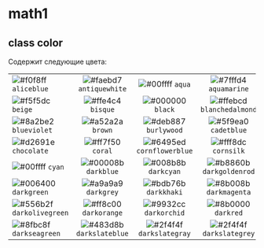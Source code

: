# math1

## class color 
Cодержит следующие цвета:

|               |               |               |               |               |          |
| ------------- |:-------------:|:-------------:|:-------------:|:-------------:| --------:|
![#f0f8ff](https://via.placeholder.com/15/f0f8ff/000000?text=+) `aliceblue` | ![#faebd7](https://via.placeholder.com/15/faebd7/000000?text=+) `antiquewhite` | ![#00ffff](https://via.placeholder.com/15/00ffff/000000?text=+) `aqua` | ![#7fffd4](https://via.placeholder.com/15/7fffd4/000000?text=+) `aquamarine` | ![#f0ffff](https://via.placeholder.com/15/f0ffff/000000?text=+) `azure`
![#f5f5dc](https://via.placeholder.com/15/f5f5dc/000000?text=+) `beige` | ![#ffe4c4](https://via.placeholder.com/15/ffe4c4/000000?text=+) `bisque` | ![#000000](https://via.placeholder.com/15/000000/000000?text=+) `black` | ![#ffebcd](https://via.placeholder.com/15/ffebcd/000000?text=+) `blanchedalmond` | ![#0000ff](https://via.placeholder.com/15/0000ff/000000?text=+) `blue`
![#8a2be2](https://via.placeholder.com/15/8a2be2/000000?text=+) `blueviolet` | ![#a52a2a](https://via.placeholder.com/15/a52a2a/000000?text=+) `brown` | ![#deb887](https://via.placeholder.com/15/deb887/000000?text=+) `burlywood` | ![#5f9ea0](https://via.placeholder.com/15/5f9ea0/000000?text=+) `cadetblue` | ![#7fff00](https://via.placeholder.com/15/7fff00/000000?text=+) `chartreuse`
![#d2691e](https://via.placeholder.com/15/d2691e/000000?text=+) `chocolate` | ![#ff7f50](https://via.placeholder.com/15/ff7f50/000000?text=+) `coral` | ![#6495ed](https://via.placeholder.com/15/6495ed/000000?text=+) `cornflowerblue` | ![#fff8dc](https://via.placeholder.com/15/fff8dc/000000?text=+) `cornsilk` | ![#dc143c](https://via.placeholder.com/15/dc143c/000000?text=+) `crimson`
![#00ffff](https://via.placeholder.com/15/00ffff/000000?text=+) `cyan` | ![#00008b](https://via.placeholder.com/15/00008b/000000?text=+) `darkblue` | ![#008b8b](https://via.placeholder.com/15/008b8b/000000?text=+) `darkcyan` | ![#b8860b](https://via.placeholder.com/15/b8860b/000000?text=+) `darkgoldenrod` | ![#a9a9a9](https://via.placeholder.com/15/a9a9a9/000000?text=+) `darkgray`
![#006400](https://via.placeholder.com/15/006400/000000?text=+) `darkgreen` |![#a9a9a9](https://via.placeholder.com/15/a9a9a9/000000?text=+) `darkgrey` |![#bdb76b](https://via.placeholder.com/15/bdb76b/000000?text=+) `darkkhaki` |![#8b008b](https://via.placeholder.com/15/8b008b/000000?text=+) `darkmagenta`
![#556b2f](https://via.placeholder.com/15/556b2f/000000?text=+) `darkolivegreen` | ![#ff8c00](https://via.placeholder.com/15/ff8c00/000000?text=+) `darkorange` | ![#9932cc](https://via.placeholder.com/15/9932cc/000000?text=+) `darkorchid` |![#8b0000](https://via.placeholder.com/15/8b0000/000000?text=+) `darkred` |![#e9967a](https://via.placeholder.com/15/e9967a/000000?text=+) `darksalmon` |
![#8fbc8f](https://via.placeholder.com/15/8fbc8f/000000?text=+) `darkseagreen` | ![#483d8b](https://via.placeholder.com/15/483d8b/000000?text=+) `darkslateblue` | ![#2f4f4f](https://via.placeholder.com/15/2f4f4f/000000?text=+) `darkslategray` | ![#2f4f4f](https://via.placeholder.com/15/2f4f4f/000000?text=+) `darkslategrey` | ![#00ced1](https://via.placeholder.com/15/00ced1/000000?text=+) `darkturquoise`
